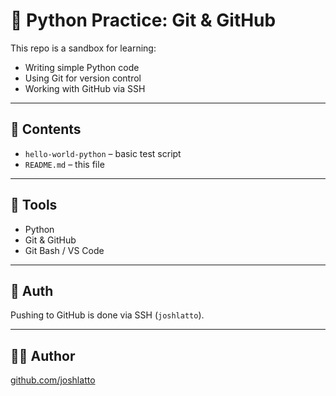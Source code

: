 # 🐍 Python Practice: Git & GitHub

This repo is a sandbox for learning:

- Writing simple Python code
- Using Git for version control
- Working with GitHub via SSH

---

## 📁 Contents

- `hello-world-python` – basic test script
- `README.md` – this file

---

## 🧰 Tools

- Python
- Git & GitHub
- Git Bash / VS Code

---

## 🔐 Auth

Pushing to GitHub is done via SSH (`joshlatto`).

---

## 🧑‍💻 Author

[github.com/joshlatto](https://github.com/joshlatto)

